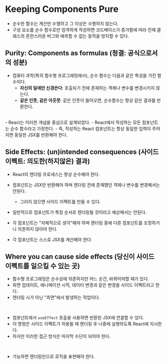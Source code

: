 # Keeping Components Pure

- 순수한 함수는 계산만 수행하고 그 이상은 수행하지 않는다.
- 구성 요소를 순수 함수로만 엄격하게 작성하면 코드베이스가 증가함에 따라 전체 클래스의 혼란스러운 버그와 예측할 수 없는 동작을 방지할 수 있다.

## Purity: Components as formulas (청결: 공식으로서의 성분)

- 컴퓨터 과학(특히 함수형 프로그래밍에서), 순수 함수는 다음과 같은 특성을 가진 함수이다.
  - **자신의 일에만 신경쓴다**: 호출되기 전에 존재하는 객체나 변수를 변경시키지 않는다.
  - **같은 인풋, 같은 아웃풋**: 같은 인풋이 들어오면, 순수함수는 항상 같은 결과를 반환한다.

<br />
- React는 이러한 개념을 중심으로 설계되었다.
- React에서 작성하는 모든 컴포넌트는 순수 함수라고 가정한다.
- 즉, 작성하는 React 컴포넌트는 항상 동일한 입력이 주어지면 동일한 JSX를 반환해야 한다.

## Side Effects: (un)intended consequences (사이드 이펙트: 의도한(하지않은) 결과)

- React의 렌더링 프로세스는 항상 순수해야 한다.
- 컴포넌트는 JSX만 반환해야 하며 렌더링 전에 존재했던 객체나 변수를 변경해서는 안된다.

  - 그러지 않으면 사이드 이펙트를 만들 수 있다.

- 일반적으로 컴포넌트가 특정 순서로 렌더링될 것이라고 예상해서는 안된다.
- 각 컴포넌트는 "자체적으로 생각"해야 하며 렌더링 중에 다른 컴포넌트를 조정하거나 의존하지 않아야 한다.
- 각 컴포넌트는 스스로 JSX를 계산해야 한다.

## Where you can cause side effects (당신이 사이드 이펙트를 일으킬 수 있는 곳)

- 함수형 프로그래밍은 순수성에 의존하지만 어느 순간, 바뀌어야할 때가 있다.
- 화면 업데이트, 애니메이션 시작, 데이터 변경과 같은 변경을 사이드 이펙트라고 한다.
- 렌더링 시가 아닌 "측면"에서 발생하는 작업이다.

<br />

- 컴포넌트에서 `useEffect` 호출을 사용하면 반환된 JSX에 연결할 수 있다.
- 이 명령은 사이드 이펙트가 허용될 때 렌더링 후 나중에 실행하도록 React에 지시한다.
- 하지만 이러한 접근 방식은 마지막 수단이 되어야 한다.

<br />

- 가능하면 렌더링만으로 로직을 표현해야 한다.
